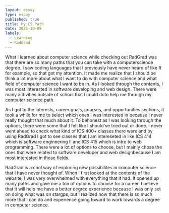 ```yaml
---
layout: essay
type: essay
published: true
title: My CS Path 
date: 2021-10-09
labels:
  - Learning
  - RadGrad
---
```


What I learned about computer science while checking out RadGrad was that there are so many 
paths that you can take with a computerscience degree. I saw coding languages that I previously 
have never heard of like R for example, so that got my attention. It made me realize that I should
be think a lot more about what I want to do with computer science and what field of computer science 
I want to be in. As l looked through the contents, I was most interested in software developing and
web design. There were many activities outside of school that I could doto help me through my computer
science path.

As I got to the interests, career goals, courses, and opportunities sections, it took a while for 
me to select which ones I was interested in because I never really thought that much about it. 
To behonest as I was looking through the options, there were some that I felt like I should've 
tried out or done. I never went ahead to check what kind of ICS 400+ classes there were and by using 
RadGrad I got to see classes that I am intereseted in like ICS 414 which is software engineering II 
and ICS 415 which is intro to web programming. There were a lot of options to choose, but I mainly 
chose the ones that were related to software developer and web designbecause I am most interested 
in those fields. 

RadGrad is a cool way of exploring new possibilites in computer science that I have never thought 
of. When I first looked at the contents of the website, I was very overwhelmed with everything that 
it had. It opened up many paths and gave me a ton of options to choose for a career. I believe that 
it will help me have a better degree experience because I was only set on doing what was on
stargps, but I realized now that there is so much more that I can do and experience going foward to 
work towards a degree in computer science.
